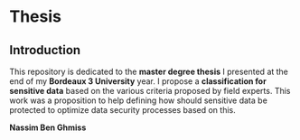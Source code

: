 Thesis
======

Introduction
------------

This repository is dedicated to the **master degree thesis** I presented at the end of my **Bordeaux 3 University** year. I propose a **classification for sensitive data** based on the various criteria proposed by field experts. This work was a proposition to help defining how should sensitive data be protected to optimize data security processes based on this.

**Nassim Ben Ghmiss**
